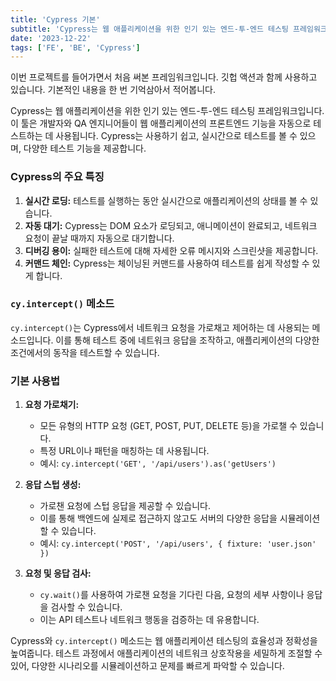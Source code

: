```yaml
---
title: 'Cypress 기본'
subtitle: 'Cypress는 웹 애플리케이션을 위한 인기 있는 엔드-투-엔드 테스팅 프레임워크입니다. 이 툴은 개발자와 QA 엔지니어들이 웹 애플리케이션의 프론트엔드 기능을 자동으로 테스트하는 데 사용됩니다. Cypress는 사용하기 쉽고, 실시간으로 테스트를 볼 수 있으며, 다양한 테스트 기능을 제공합니다.'
date: '2023-12-22'
tags: ['FE', 'BE', 'Cypress']
---
```


이번 프로젝트를 들어가면서 처음 써본 프레임워크입니다. 깃헙 액션과 함께 사용하고 있습니다. 기본적인 내용을 한 번 기억삼아서 적어봅니다.

Cypress는 웹 애플리케이션을 위한 인기 있는 엔드-투-엔드 테스팅 프레임워크입니다. 이 툴은 개발자와 QA 엔지니어들이 웹 애플리케이션의 프론트엔드 기능을 자동으로 테스트하는 데 사용됩니다. Cypress는 사용하기 쉽고, 실시간으로 테스트를 볼 수 있으며, 다양한 테스트 기능을 제공합니다.

### Cypress의 주요 특징

1. **실시간 로딩:** 테스트를 실행하는 동안 실시간으로 애플리케이션의 상태를 볼 수 있습니다.
2. **자동 대기:** Cypress는 DOM 요소가 로딩되고, 애니메이션이 완료되고, 네트워크 요청이 끝날 때까지 자동으로 대기합니다.
3. **디버깅 용이:** 실패한 테스트에 대해 자세한 오류 메시지와 스크린샷을 제공합니다.
4. **커맨드 체인:** Cypress는 체이닝된 커맨드를 사용하여 테스트를 쉽게 작성할 수 있게 합니다.

### `cy.intercept()` 메소드

`cy.intercept()`는 Cypress에서 네트워크 요청을 가로채고 제어하는 데 사용되는 메소드입니다. 이를 통해 테스트 중에 네트워크 응답을 조작하고, 애플리케이션의 다양한 조건에서의 동작을 테스트할 수 있습니다.

### 기본 사용법

1. **요청 가로채기:**
   - 모든 유형의 HTTP 요청 (GET, POST, PUT, DELETE 등)을 가로챌 수 있습니다.
   - 특정 URL이나 패턴을 매칭하는 데 사용됩니다.
   - 예시: `cy.intercept('GET', '/api/users').as('getUsers')`

2. **응답 스텁 생성:**
   - 가로챈 요청에 스텁 응답을 제공할 수 있습니다.
   - 이를 통해 백엔드에 실제로 접근하지 않고도 서버의 다양한 응답을 시뮬레이션할 수 있습니다.
   - 예시: `cy.intercept('POST', '/api/users', { fixture: 'user.json' })`

3. **요청 및 응답 검사:**
   - `cy.wait()`를 사용하여 가로챈 요청을 기다린 다음, 요청의 세부 사항이나 응답을 검사할 수 있습니다.
   - 이는 API 테스트나 네트워크 행동을 검증하는 데 유용합니다.

Cypress와 `cy.intercept()` 메소드는 웹 애플리케이션 테스팅의 효율성과 정확성을 높여줍니다. 테스트 과정에서 애플리케이션의 네트워크 상호작용을 세밀하게 조절할 수 있어, 다양한 시나리오를 시뮬레이션하고 문제를 빠르게 파악할 수 있습니다.